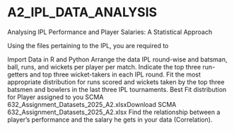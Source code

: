 # A2_IPL_DATA_ANALYSIS
Analysing IPL Performance and Player Salaries: A Statistical Approach

Using the files pertaining to the IPL, you are required to

Import Data in R and Python
Arrange the data IPL round-wise and batsman, ball, runs, and wickets per player per match.
Indicate the top three run-getters and top three wicket-takers in each IPL round.
Fit the most appropriate distribution for runs scored and wickets taken by the top three batsmen and bowlers in the last three IPL tournaments.
Best Fit distribution for Player assigned to you SCMA 632_Assignment_Datasets_2025_A2.xlsxDownload SCMA 632_Assignment_Datasets_2025_A2.xlsx
Find the relationship between a player’s performance and the salary he gets in your data (Correlation).
